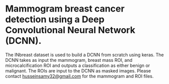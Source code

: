 # Mammogram breast cancer detection using a Deep Convolutional Neural Network (DCNN). 
  The INbreast dataset is used to build a DCNN from scratch using keras. The DCNN takes as input the mammogram, breast mass ROI, and microcalcification ROI and outputs a classification as either benign or malignant. The ROIs are input to the DCNN as masked images. Please contact husseinsamy32@gmail.com for the mammogram and ROI files.
